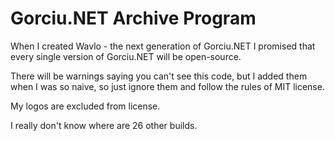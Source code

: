 # Gorciu.NET Archive Program

When I created Wavlo - the next generation of Gorciu.NET I promised that every single version of Gorciu.NET will be open-source.

There will be warnings saying you can't see this code, but I added them when I was so naive, so just ignore them and follow the rules of MIT license.

My logos are excluded from license.

I really don't know where are 26 other builds.